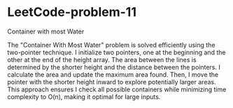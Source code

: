 # LeetCode-problem-11
Container with most Water

The "Container With Most Water" problem is solved efficiently using the two-pointer technique. I initialize two pointers, one at the beginning and the other at the end of the height array. The area between the lines is determined by the shorter height and the distance between the pointers. I calculate the area and update the maximum area found. Then, I move the pointer with the shorter height inward to explore potentially larger areas. This approach ensures I check all possible containers while minimizing time complexity to O(n), making it optimal for large inputs.
